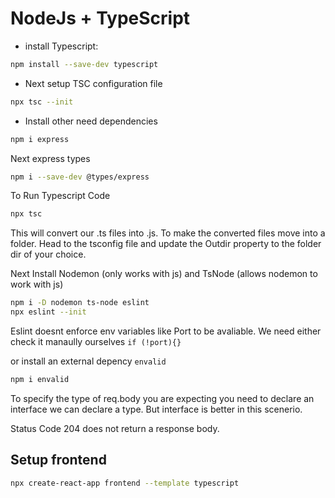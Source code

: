 # NodeJs + TypeScript

- install Typescript:

```bash
npm install --save-dev typescript
```

- Next setup TSC configuration file

```bash
npx tsc --init
```

- Install other need dependencies

```bash
npm i express
```

Next express types

```bash
npm i --save-dev @types/express
```

To Run Typescript Code

```bash
npx tsc
```

This will convert our .ts files into .js.
To make the converted files move into a folder. Head to the tsconfig file and update the Outdir property to the folder dir of your choice.

Next Install Nodemon (only works with js) and TsNode (allows nodemon to work with js)

```bash
npm i -D nodemon ts-node eslint
npx eslint --init
```

Eslint doesnt enforce env variables like Port to be avaliable. We need either check it manaully ourselves `if (!port){}`

or install an external depency `envalid`

```bash
npm i envalid
```

To specify the type of req.body you are expecting you need to declare an interface we can declare a type. But interface is better in this scenerio.

Status Code 204 does not return a response body.

## Setup frontend
```bash
npx create-react-app frontend --template typescript
```